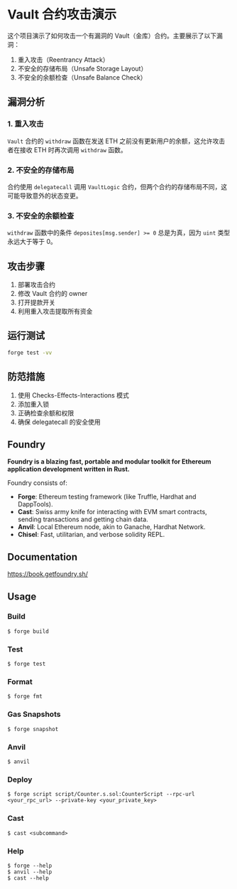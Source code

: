 # Vault 合约攻击演示

这个项目演示了如何攻击一个有漏洞的 Vault（金库）合约。主要展示了以下漏洞：

1. 重入攻击（Reentrancy Attack）
2. 不安全的存储布局（Unsafe Storage Layout）
3. 不安全的余额检查（Unsafe Balance Check）

## 漏洞分析

### 1. 重入攻击
`Vault` 合约的 `withdraw` 函数在发送 ETH 之前没有更新用户的余额，这允许攻击者在接收 ETH 时再次调用 `withdraw` 函数。

### 2. 不安全的存储布局
合约使用 `delegatecall` 调用 `VaultLogic` 合约，但两个合约的存储布局不同，这可能导致意外的状态变更。

### 3. 不安全的余额检查
`withdraw` 函数中的条件 `deposites[msg.sender] >= 0` 总是为真，因为 `uint` 类型永远大于等于 0。

## 攻击步骤

1. 部署攻击合约
2. 修改 Vault 合约的 owner
3. 打开提款开关
4. 利用重入攻击提取所有资金

## 运行测试

```bash
forge test -vv
```

## 防范措施

1. 使用 Checks-Effects-Interactions 模式
2. 添加重入锁
3. 正确检查余额和权限
4. 确保 delegatecall 的安全使用

## Foundry

**Foundry is a blazing fast, portable and modular toolkit for Ethereum application development written in Rust.**

Foundry consists of:

-   **Forge**: Ethereum testing framework (like Truffle, Hardhat and DappTools).
-   **Cast**: Swiss army knife for interacting with EVM smart contracts, sending transactions and getting chain data.
-   **Anvil**: Local Ethereum node, akin to Ganache, Hardhat Network.
-   **Chisel**: Fast, utilitarian, and verbose solidity REPL.

## Documentation

https://book.getfoundry.sh/

## Usage

### Build

```shell
$ forge build
```

### Test

```shell
$ forge test
```

### Format

```shell
$ forge fmt
```

### Gas Snapshots

```shell
$ forge snapshot
```

### Anvil

```shell
$ anvil
```

### Deploy

```shell
$ forge script script/Counter.s.sol:CounterScript --rpc-url <your_rpc_url> --private-key <your_private_key>
```

### Cast

```shell
$ cast <subcommand>
```

### Help

```shell
$ forge --help
$ anvil --help
$ cast --help
```
